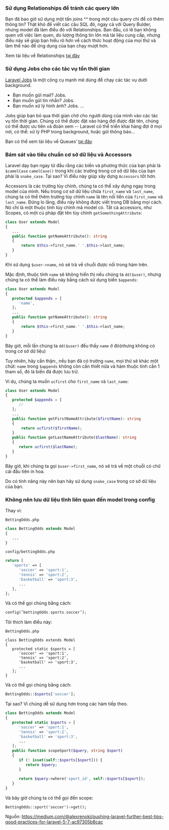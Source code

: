 ### Sử dụng Relationships để tránh các query lớn

Bạn đã bao giờ sử dụng một tấn joins ^^ trong một câu query chỉ để có thêm thông tin? Thật khó để viết các câu SQL đó, ngay cả với Query Bulder, nhưng model đã làm điểu đó với  Relationships. Ban đầu, có lẽ bạn không quen với việc làm quen, do lượng thông tin lớn mà tài liệu cung cấp, nhưng điều này sẽ giúp bạn hiểu rõ hơn về cách thức hoạt động của mọi thứ và làm thế nào để ứng dụng của bạn chạy mượt hơn.

Xem tài liệu về Relationships [tại đây](https://laravel.com/docs/5.7/eloquent-relationships)

### Sử dụng Jobs cho các tác vụ tốn thời gian

[Laravel Jobs](https://laravel.com/docs/5.7/queues) là một công cụ mạnh mẽ dùng để chạy các tác vụ dưới background.

* Bạn muốn gửi mail? Jobs.
* Bạn muốn gửi tin nhắn? Jobs.
* Bạn muốn xử lý hình ảnh? Jobs.
...

Jobs giúp bạn bỏ qua thời gian chờ cho người dùng của mình vào các tác vụ tốn thời gian. Chúng có thể được đặt vào hàng đợi được đặt tên, chúng có thể được ưu tiên và đoán xem -- Laravel có thể triển khai hàng đợi ở mọi nơi, có thể: xử lý PHP trong background, hoặc gửi thông báo...

Bạn có thể xem tài liệu về Queues’ [tại đây](https://laravel.com/docs/5.7/queues)

### Bám sát vào tiêu chuẩn cơ sở dữ liệu và Accessors

Laravel dạy bạn ngay từ đầu rằng các biến và phương thức của bạn phải là `$camelCase` `camelCase()` trong khi các trường trong cơ sở dữ liệu của bạn phải là `snake_case`. Tại sao? Vì điều này giúp xây dựng `Accessors` tốt hơn.

Accessors là các trường tùy chỉnh, chúng ta có thể xây dựng ngay trong model của mình. Nếu trong cơ sở dữ liệu chứa `first_name` và `last_name`, chúng ta có thể thêm trường tùy chỉnh `name` là tên nối liền của `first_name` và `last_name`. Đừng lo lắng, điều này không được viết trong DB bằng mọi cách. Nó chỉ là một thuộc tính tùy chỉnh mà model có. Tất cả accessors, như Scopes, có một cú pháp đặt tên tùy chỉnh `getSomethingAttribute`:

```php
class User extends Model
{
   ...
   public function getNameAttribute(): string
   {
       return $this->first_name.' '.$this->last_name;
   }
}
```

Khi sử dụng `$user->name`, nó sẽ trả về chuỗi được nối trong hàm trên.

Mặc định, thuộc tính `name` sẽ không hiển thị nếu chúng ta `dd($user)`, nhưng chúng ta có thể làm điều này bằng cách sử dụng biến `$appends`:

```php
class User extends Model
{
   protected $appends = [
      'name',
   ];
   ...
   public function getNameAttribute(): string
   {
       return $this->first_name.' '.$this->last_name;
   }
}
```

Bây giờ, mỗi lần chúng ta `dd($user)` đều thấy `name` ở đó(nhưng không có trong cơ sở dữ liệu)

Tuy nhiên, hãy cẩn thận:, nếu bạn đã có trường `name`, mọi thứ sẽ khác một chút: `name` trong `$appends` không còn cần thiết nữa và hàm thuộc tính cần 1 tham số, đó là biến đã được lưu trữ.

Ví dụ, chúng ta muốn `ucfirst` cho `first_name` và `last_name`:

```php
class User extends Model
{
   protected $appends = [
      //
   ];
   ...
   public function getFirstNameAttribute($firstName): string
   {
       return ucfirst($firstName);
   }
   public function getLastNameAttribute($lastName): string
   {
      return ucfirst($lastName);
   }
}
```

Bây giờ, khi chúng ta gọi `$user->first_name`, nó sẽ trả về một chuỗi có chữ cái đầu tiên in hoa.

Do có tính năng này nên bạn hãy sử dụng `snake_case` trong cơ sở dữ liệu của bạn.

### Không nên lưu dữ liệu tĩnh liên quan đến model trong config

Thay vì:

`BettingOdds.php`

```php
class BettingOdds extends Model
{
   ...
}
```

`config/bettingOdds.php`

```php
return [
   'sports' => [
      'soccer' => 'sport:1',
      'tennis' => 'sport:2',
      'basketball' => 'sport:3',
      ...
   ],
];
```

Và có thể gọi chúng bằng cách:

```php
config(’bettingOdds.sports.soccer’);
```

Tôi thích làm điều này:

`BettingOdds.php`

```
class BettingOdds extends Model
{
   protected static $sports = [
      'soccer' => 'sport:1',
      'tennis' => 'sport:2',
      'basketball' => 'sport:3',
      ...
   ];
}
```

Và có thể gọi chúng bằng cách:

```php
BettingOdds::$sports['soccer'];
```

Tại sao? Vì chúng dễ sử dụng hơn trong các hàm tiếp theo.

```php
class BettingOdds extends Model
{
   protected static $sports = [
      'soccer' => 'sport:1',
      'tennis' => 'sport:2',
      'basketball' => 'sport:3',
      ...
   ];
   public function scopeSport($query, string $sport)
   {
      if (! isset(self::$sports[$sport])) {
         return $query;
      }
      
      return $query->where('sport_id', self::$sports[$sport]);
   }
}
```

Và bây giờ chúng ta có thể gọi đến scope:

```
BettingOdds::sport('soccer')->get();
```

Nguồn: https://medium.com/@alexrenoki/pushing-laravel-further-best-tips-good-practices-for-laravel-5-7-ac97305b8cac
